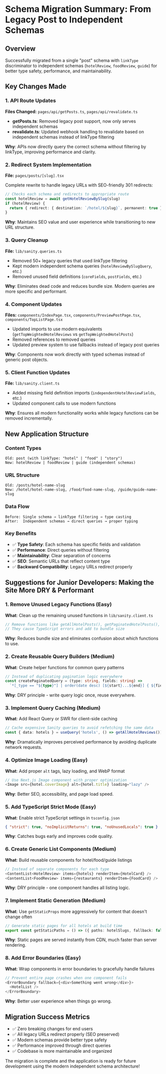 # Schema Migration Summary: From Legacy Post to Independent Schemas

## Overview

Successfully migrated from a single "post" schema with `linkType` discriminator to independent schemas (`hotelReview`, `foodReview`, `guide`) for better type safety, performance, and maintainability.

## Key Changes Made

### 1. API Route Updates

**Files Changed:** `pages/api/getPosts.ts`, `pages/api/revalidate.ts`

- **getPosts.ts**: Removed legacy post support, now only serves independent schemas
- **revalidate.ts**: Updated webhook handling to revalidate based on independent schemas instead of linkType filtering

**Why**: APIs now directly query the correct schema without filtering by linkType, improving performance and clarity.

### 2. Redirect System Implementation

**File:** `pages/posts/[slug].tsx`

Complete rewrite to handle legacy URLs with SEO-friendly 301 redirects:

```typescript
// Checks each schema and redirects to appropriate route
const hotelReview = await getHotelReviewBySlug(slug)
if (hotelReview) {
  return { redirect: { destination: `/hotel/${slug}`, permanent: true } }
}
```

**Why**: Maintains SEO value and user experience while transitioning to new URL structure.

### 3. Query Cleanup

**File:** `lib/sanity.queries.ts`

- Removed 50+ legacy queries that used linkType filtering
- Kept modern independent schema queries (`hotelReviewBySlugQuery`, etc.)
- Removed unused field definitions (`coreFields`, `postFields`, etc.)

**Why**: Eliminates dead code and reduces bundle size. Modern queries are more specific and performant.

### 4. Component Updates

**Files:** `components/IndexPage.tsx`, `components/PreviewPostPage.tsx`, `components/TopListPage.tsx`

- Updated imports to use modern equivalents (`getTopWeightedHotelReviews` vs `getTopWeightedHotelPosts`)
- Removed references to removed queries
- Updated preview system to use fallbacks instead of legacy post queries

**Why**: Components now work directly with typed schemas instead of generic post objects.

### 5. Client Function Updates

**File:** `lib/sanity.client.ts`

- Added missing field definition imports (`independentHotelReviewFields`, etc.)
- Updated component calls to use modern functions

**Why**: Ensures all modern functionality works while legacy functions can be removed incrementally.

## New Application Structure

### Content Types

```
Old: post (with linkType: "hotel" | "food" | "story")
New: hotelReview | foodReview | guide (independent schemas)
```

### URL Structure

```
Old: /posts/hotel-name-slug
New: /hotel/hotel-name-slug, /food/food-name-slug, /guide/guide-name-slug
```

### Data Flow

```
Before: Single schema → linkType filtering → type casting
After:  Independent schemas → direct queries → proper typing
```

### Key Benefits

- ✅ **Type Safety**: Each schema has specific fields and validation
- ✅ **Performance**: Direct queries without filtering
- ✅ **Maintainability**: Clear separation of concerns
- ✅ **SEO**: Semantic URLs that reflect content type
- ✅ **Backward Compatibility**: Legacy URLs redirect properly

## Suggestions for Junior Developers: Making the Site More DRY & Performant

### 1. **Remove Unused Legacy Functions** (Easy)

**What**: Clean up the remaining unused functions in `lib/sanity.client.ts`

```typescript
// Remove functions like getAllHotelPosts(), getPaginatedHotelPosts(), etc.
// They cause TypeScript errors and add to bundle size
```

**Why**: Reduces bundle size and eliminates confusion about which functions to use.

### 2. **Create Reusable Query Builders** (Medium)

**What**: Create helper functions for common query patterns

```typescript
// Instead of duplicating pagination logic everywhere
const createPaginatedQuery = (type: string, fields: string) =>
  `*[_type == "${type}"] | order(date desc) [${start}...${end}] { ${fields} }`
```

**Why**: DRY principle - write query logic once, reuse everywhere.

### 3. **Implement Query Caching** (Medium)

**What**: Add React Query or SWR for client-side caching

```typescript
// Cache expensive Sanity queries to avoid refetching the same data
const { data: hotels } = useQuery('hotels', () => getAllHotelReviews())
```

**Why**: Dramatically improves perceived performance by avoiding duplicate network requests.

### 4. **Optimize Image Loading** (Easy)

**What**: Add proper `alt` tags, lazy loading, and WebP format

```typescript
// Use Next.js Image component with proper optimization
<Image src={hotel.coverImage} alt={hotel.title} loading="lazy" />
```

**Why**: Better SEO, accessibility, and page load speed.

### 5. **Add TypeScript Strict Mode** (Easy)

**What**: Enable strict TypeScript settings in `tsconfig.json`

```json
{ "strict": true, "noImplicitReturns": true, "noUnusedLocals": true }
```

**Why**: Catches bugs early and improves code quality.

### 6. **Create Generic List Components** (Medium)

**What**: Build reusable components for hotel/food/guide listings

```typescript
// Instead of separate components for each type
<ContentList<HotelReview> items={hotels} renderItem={HotelCard} />
<ContentList<FoodReview> items={restaurants} renderItem={FoodCard} />
```

**Why**: DRY principle - one component handles all listing logic.

### 7. **Implement Static Generation** (Medium)

**What**: Use `getStaticProps` more aggressively for content that doesn't change often

```typescript
// Generate static pages for all hotels at build time
export const getStaticPaths = () => ({ paths: hotelSlugs, fallback: false })
```

**Why**: Static pages are served instantly from CDN, much faster than server rendering.

### 8. **Add Error Boundaries** (Easy)

**What**: Wrap components in error boundaries to gracefully handle failures

```typescript
// Prevent entire page crashes when one component fails
<ErrorBoundary fallback={<div>Something went wrong</div>}>
  <HotelList />
</ErrorBoundary>
```

**Why**: Better user experience when things go wrong.

## Migration Success Metrics

- ✅ Zero breaking changes for end users
- ✅ All legacy URLs redirect properly (SEO preserved)
- ✅ Modern schemas provide better type safety
- ✅ Performance improved through direct queries
- ✅ Codebase is more maintainable and organized

The migration is complete and the application is ready for future development using the modern independent schema architecture!
